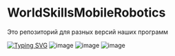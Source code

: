 # WorldSkillsMobileRobotics
Это репозиторий для разных версий наших программ 
<!---Пример кода-->
[![Typing SVG](https://readme-typing-svg.herokuapp.com?color=%2336BCF7&lines=Computer+science+student)](https://git.io/typing-svg)
![image](https://github.com/Amirkin26/WorldSkillsMobileRobotics/assets/63238882/a39572a6-f52b-4644-9478-32638ea49886) ![image](https://github.com/Amirkin26/WorldSkillsMobileRobotics/assets/63238882/05fef0ca-7512-4d19-91a5-cec2001bdd04)
![image](https://github.com/Amirkin26/WorldSkillsMobileRobotics/assets/63238882/9b32778a-1ee2-4f07-a7fa-bd98a8cea195)


